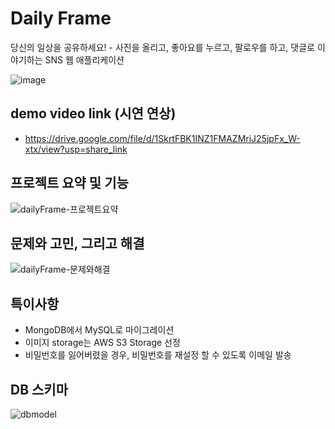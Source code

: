 Daily Frame
=======

당신의 일상을 공유하세요! - 사진을 올리고, 좋아요를 누르고, 팔로우를 하고, 댓글로 이야기하는 SNS 웹 애플리케이션

![image](https://user-images.githubusercontent.com/43179397/67194587-5bf78100-f432-11e9-8dac-3bb828eb78a1.png)


## demo video link (시연 연상)

- https://drive.google.com/file/d/1SkrtFBK1INZ1FMAZMriJ25jpFx_W-xtx/view?usp=share_link



## 프로젝트 요약 및 기능

![dailyFrame-프로젝트요약](https://user-images.githubusercontent.com/43179397/68011026-89152080-fcc9-11e9-84aa-8e9886334c1f.png)


## 문제와 고민, 그리고 해결

![dailyFrame-문제와해결](https://user-images.githubusercontent.com/43179397/68011025-89152080-fcc9-11e9-9696-6f01a7936463.png)


## 특이사항

- MongoDB에서 MySQL로 마이그레이션
- 이미지 storage는 AWS S3 Storage 선정
- 비밀번호를 잃어버렸을 경우, 비밀번호를 재설정 할 수 있도록 이메일 발송


## DB 스키마

![dbmodel](https://user-images.githubusercontent.com/43179397/63771882-f778e380-c912-11e9-9c82-933218a2bee1.png)
